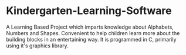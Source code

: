 # Kindergarten-Learning-Software
A Learning Based Project which imparts knowledge about Alphabets, Numbers and Shapes.
Convenient to help children learn more about the building blocks in an entertaining way.
It is programmed in C, primarily using it's graphics library.
